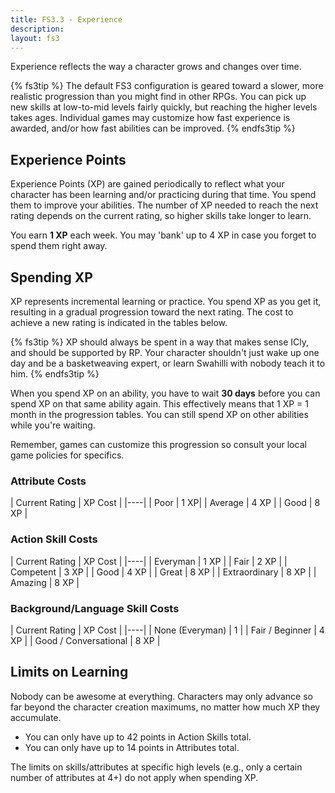 ```yaml
---
title: FS3.3 - Experience
description: 
layout: fs3
---
```


Experience reflects the way a character grows and changes over time.  

{% fs3tip %}
The default FS3 configuration is geared toward a slower, more realistic progression than you might find in other RPGs.  You can pick up new skills at low-to-mid levels fairly quickly, but reaching the higher levels takes ages. Individual games may customize how fast experience is awarded, and/or how fast abilities can be improved.
{% endfs3tip %}

## Experience Points

Experience Points (XP) are gained periodically to reflect what your character has been learning and/or practicing during that time.  You spend them to improve your abilities.  The number of XP needed to reach the next rating depends on the current rating, so higher skills take longer to learn.

You earn **1 XP** each week.  You may 'bank' up to 4 XP in case you forget to spend them right away.

## Spending XP

XP represents incremental learning or practice.  You spend XP as you get it, resulting in a gradual progression toward the next rating.  The cost to achieve a new rating is indicated in the tables below.  

{% fs3tip %}
XP should always be spent in a way that makes sense ICly, and should be supported by RP.  Your character shouldn't just wake up one day and be a basketweaving expert, or learn Swahilli with nobody teach it to him.
{% endfs3tip %}

When you spend XP on an ability, you have to wait **30 days** before you can spend XP on that same ability again. This effectively means that 1 XP = 1 month in the progression tables. You can still spend XP on other abilities while you're waiting.

Remember, games can customize this progression so consult your local game policies for specifics.

### Attribute Costs

| Current Rating | XP Cost |
|----|
| Poor | 1 XP|
| Average | 4 XP |
| Good | 8 XP |

### Action Skill Costs

| Current Rating | XP Cost |
|----|
| Everyman | 1 XP |
| Fair | 2 XP |
| Competent | 3 XP |
| Good | 4 XP |
| Great  | 8 XP |
| Extraordinary | 8 XP |
| Amazing | 8 XP |

### Background/Language Skill Costs

| Current Rating | XP Cost |
|----|
| None (Everyman) | 1 |
| Fair / Beginner | 4 XP |
| Good / Conversational  | 8 XP |


## Limits on Learning

Nobody can be awesome at everything. Characters may only advance so far beyond the character creation maximums, no matter how much XP they accumulate.

* You can only have up to 42 points in Action Skills total.
* You can only have up to 14 points in Attributes total.

The limits on skills/attributes at specific high levels (e.g., only a certain number of attributes at 4+) do not apply when spending XP.

